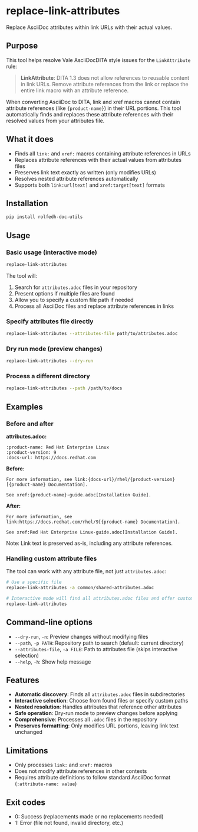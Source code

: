 # replace-link-attributes

Replace AsciiDoc attributes within link URLs with their actual values.

## Purpose

This tool helps resolve Vale AsciiDocDITA style issues for the `LinkAttribute` rule:

> **LinkAttribute**: DITA 1.3 does not allow references to reusable content in link URLs. Remove attribute references from the link or replace the entire link macro with an attribute reference.

When converting AsciiDoc to DITA, link and xref macros cannot contain attribute references (like `{product-name}`) in their URL portions. This tool automatically finds and replaces these attribute references with their resolved values from your attributes file.

## What it does

- Finds all `link:` and `xref:` macros containing attribute references in URLs
- Replaces attribute references with their actual values from attributes files
- Preserves link text exactly as written (only modifies URLs)
- Resolves nested attribute references automatically
- Supports both `link:url[text]` and `xref:target[text]` formats

## Installation

```bash
pip install rolfedh-doc-utils
```

## Usage

### Basic usage (interactive mode)

```bash
replace-link-attributes
```

The tool will:
1. Search for `attributes.adoc` files in your repository
2. Present options if multiple files are found
3. Allow you to specify a custom file path if needed
4. Process all AsciiDoc files and replace attribute references in links

### Specify attributes file directly

```bash
replace-link-attributes --attributes-file path/to/attributes.adoc
```

### Dry run mode (preview changes)

```bash
replace-link-attributes --dry-run
```

### Process a different directory

```bash
replace-link-attributes --path /path/to/docs
```

## Examples

### Before and after

**attributes.adoc:**
```asciidoc
:product-name: Red Hat Enterprise Linux
:product-version: 9
:docs-url: https://docs.redhat.com
```

**Before:**
```asciidoc
For more information, see link:{docs-url}/rhel/{product-version}[{product-name} Documentation].

See xref:{product-name}-guide.adoc[Installation Guide].
```

**After:**
```asciidoc
For more information, see link:https://docs.redhat.com/rhel/9[{product-name} Documentation].

See xref:Red Hat Enterprise Linux-guide.adoc[Installation Guide].
```

Note: Link text is preserved as-is, including any attribute references.

### Handling custom attribute files

The tool can work with any attribute file, not just `attributes.adoc`:

```bash
# Use a specific file
replace-link-attributes -a common/shared-attributes.adoc

# Interactive mode will find all attributes.adoc files and offer custom path option
replace-link-attributes
```

## Command-line options

- `--dry-run`, `-n`: Preview changes without modifying files
- `--path`, `-p PATH`: Repository path to search (default: current directory)
- `--attributes-file`, `-a FILE`: Path to attributes file (skips interactive selection)
- `--help`, `-h`: Show help message

## Features

- **Automatic discovery**: Finds all `attributes.adoc` files in subdirectories
- **Interactive selection**: Choose from found files or specify custom paths
- **Nested resolution**: Handles attributes that reference other attributes
- **Safe operation**: Dry-run mode to preview changes before applying
- **Comprehensive**: Processes all `.adoc` files in the repository
- **Preserves formatting**: Only modifies URL portions, leaving link text unchanged

## Limitations

- Only processes `link:` and `xref:` macros
- Does not modify attribute references in other contexts
- Requires attribute definitions to follow standard AsciiDoc format (`:attribute-name: value`)

## Exit codes

- 0: Success (replacements made or no replacements needed)
- 1: Error (file not found, invalid directory, etc.)